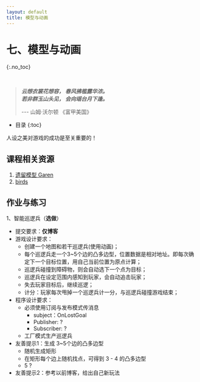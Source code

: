 ```yaml
---
layout: default
title: 模型与动画
---
```


# 七、模型与动画
{:.no_toc}

&nbsp;

> **_云想衣裳花想容， 春风拂槛露华浓。_**  
> **_若非群玉山头见， 会向瑶台月下逢。_**  
>   
> --- 山姆·沃尔顿 《富甲美国》

* 目录
{:toc}

人设之美对游戏的成功是至关重要的！

## 课程相关资源

1. [遗留模型 Garen](https://github.com/pmlpml/unity3d-learning/raw/ex-animatior/zips/Garen.zip)
2. [birds](https://github.com/pmlpml/unity3d-learning/raw/ex-animatior/zips/birds.zip)

## 作业与练习

1、智能巡逻兵（**选做**）

* 提交要求：**仅博客**
* 游戏设计要求：
    - 创建一个地图和若干巡逻兵(使用动画)；
    - 每个巡逻兵走一个3~5个边的凸多边型，位置数据是相对地址。即每次确定下一个目标位置，用自己当前位置为原点计算；
    - 巡逻兵碰撞到障碍物，则会自动选下一个点为目标；
    - 巡逻兵在设定范围内感知到玩家，会自动追击玩家；
    - 失去玩家目标后，继续巡逻；
    - 计分：玩家每次甩掉一个巡逻兵计一分，与巡逻兵碰撞游戏结束；
* 程序设计要求：
    - 必须使用订阅与发布模式传消息
        - subject：OnLostGoal
        - Publisher: ?
        - Subscriber: ?
    - 工厂模式生产巡逻兵
* 友善提示1：生成 3~5个边的凸多边型
    - 随机生成矩形
    - 在矩形每个边上随机找点，可得到 3 - 4 的凸多边型
    - 5 ?
* 友善提示2：参考以前博客，给出自己新玩法